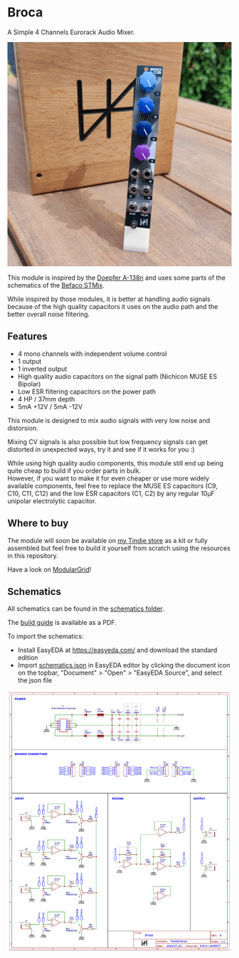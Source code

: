 # Broca

A Simple 4 Channels Eurorack Audio Mixer.

![Broca - Mental Noise](./broca.jpg)

This module is inspired by the [Doepfer A-138n](https://doepfer.de/a138n.htm) and uses some parts of the schematics of the [Befaco STMix](https://www.befaco.org/stmix/).

While inspired by those modules, it is better at handling audio signals because of the high quality capacitors it uses on the audio path and the better overall noise filtering.  

## Features

- 4 mono channels with independent volume control
- 1 output
- 1 inverted output
- High quality audio capacitors on the signal path (Nichicon MUSE ES Bipolar)
- Low ESR filtering capacitors on the power path
- 4 HP / 37mm depth
- 5mA +12V / 5mA -12V

This module is designed to mix audio signals with very low noise and distorsion.

Mixing CV signals is also possible but low frequency signals can get distorted in unexpected ways, try it and see if it works for you :)

While using high quality audio components, this module still end up being quite cheap to build if you order parts in bulk.  
However, if you want to make it for even cheaper or use more widely available components, feel free to replace the MUSE ES capacitors (C9, C10, C11, C12) and the low ESR capacitors (C1, C2) by any regular 10µF unipolar electrolytic capacitor.

## Where to buy

The module will soon be available on [my Tindie store](https://www.tindie.com/stores/mentalnoise/) as a kit or fully assembled but feel free to build it yourself from scratch using the resources in this repository.

Have a look on [ModularGrid](https://modulargrid.net/e/mental-noise-broca)!

## Schematics

All schematics can be found in the [schematics folder](./schematics).

The [build guide](./Mental%20Noise%20-%20Broca.pdf) is available as a PDF.

To import the schematics:
- Install EasyEDA at https://easyeda.com/ and download the standard edition
- Import [schematics.json](./schematics/schematics.json) in EasyEDA editor by clicking the document icon on the topbar, "Document" > "Open" > "EasyEDA Source", and select the json file

![Broca - Mental Noise - Schematics](./schematics/broca.png)